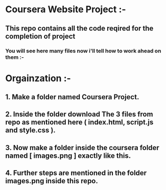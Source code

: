# Coursera Website Project :-

## This repo contains all the code reqired for the completion of project

### You will see here many files now i'll tell how to work ahead on them :-

# Orgainzation :- 

## 1. Make a folder named Coursera Project.
## 2. Inside the folder download The 3 files from repo as mentioned here ( index.html, script.js and style.css ).
## 3. Now make a folder inside the coursera folder named [ images.png ] exactly like this.
## 4. Further steps are mentioned in the folder images.png inside this repo.
